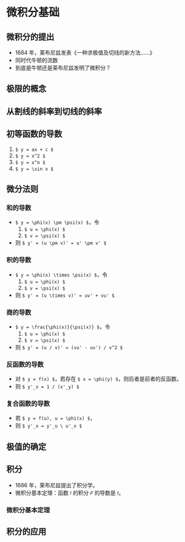 # 微积分基础

		
## 微积分的提出

- 1684 年，莱布尼兹发表《一种求极值及切线的新方法……》
- 同时代牛顿的流数
- 到底是牛顿还是莱布尼兹发明了微积分？

		
## 极限的概念

		
## 从割线的斜率到切线的斜率

		
## 初等函数的导数

1. `$ y = ax + c $`
1. `$ y = x^2 $`
1. `$ y = x^n $`
1. `$ y = \sin x $`

		
## 微分法则

	
### 和的导数

- `$ y = \phi(x) \pm \psi(x) $`，令
   1. `$ u = \phi(x) $`
   1. `$ v = \psi(x) $`
- 则 `$ y' = (u \pm v)' = u' \pm v' $`

	
### 积的导数

- `$ y = \phi(x) \times \psi(x) $`，令
   1. `$ u = \phi(x) $`
   1. `$ v = \psi(x) $`
- 则 `$ y' = (u \times v)' = uv' + vu' $`

	
### 商的导数

- `$ y = \frac{\phi(x)}{\psi(x)} $`，令
   1. `$ u = \phi(x) $`
   1. `$ v = \psi(x) $`
- 则 `$ y' = (u ∕ v)' = (vu' - uv') / v^2 $`

	
### 反函数的导数

- 对 `$ y = f(x) $`，若存在 `$ x = \phi(y) $`，则后者是前者的反函数。
- 则 `$ y'_x = 1 / (x'_y) $`

	
### 复合函数的导数

- 若 `$ y = f(u), u = \phi(x) $`，
- 则 `$ y'_x = y'_u \ u'_x $`

		
## 极值的确定

		
## 积分

- 1686 年，莱布尼兹提出了积分学。
- 微积分基本定理：函数 `𝑓` 的积分 `𝐹` 的导数是 `𝑓`。

	
### 微积分基本定理

		
## 积分的应用

